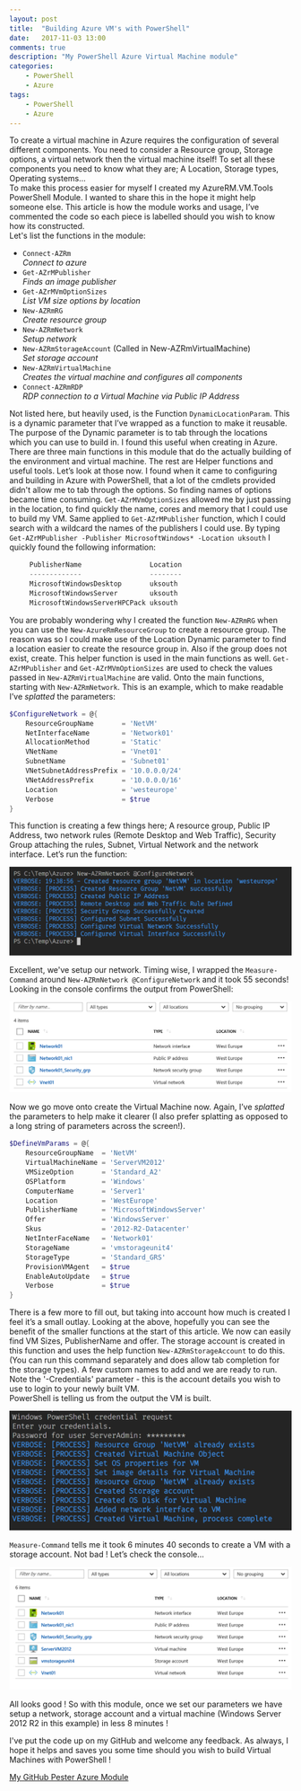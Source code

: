 ```yaml
---
layout: post
title:  "Building Azure VM's with PowerShell"
date:   2017-11-03 13:00
comments: true
description: "My PowerShell Azure Virtual Machine module"
categories: 
    - PowerShell
    - Azure
tags: 
    - PowerShell
    - Azure
---
```


To create a virtual machine in Azure requires the configuration of several different components. You need to consider a Resource group, 
Storage options, a virtual network then the virtual machine itself! To set all these components you need to know what they are;
A Location, Storage types, Operating systems...  
 To make this process easier for myself I created my AzureRM.VM.Tools PowerShell Module. I wanted to share this in the
hope it might help someone else. This article is how the module works and usage, I’ve commented the code so each piece
is labelled should you wish to know how its constructed.  
 Let's list the functions in the module:  

  - `Connect-AZRm`  
   *Connect to azure*
  - `Get-AZrMPublisher`  
   *Finds an image publisher*
  - `Get-AZrMVmOptionSizes`   
   *List VM size options by location*
  - `New-AZRmRG`   
   *Create resource group*
  - `New-AZRmNetwork`   
   *Setup network*
  - `New-AZRmStorageAccount` (Called in New-AZRmVirtualMachine)  
   *Set storage account*
  - `New-AZRmVirtualMachine`  
   *Creates the virtual machine and configures all components*
  - `Connect-AZRmRDP`  
   *RDP connection to a Virtual Machine via Public IP Address*

Not listed here, but heavily used, is the Function `DynamicLocationParam`. This is a dynamic parameter that I’ve wrapped as a 
function to make it reusable. The purpose of the Dynamic parameter is to tab through the locations which you can use to build
in. I found this useful when creating in Azure.  
 There are three main functions in this module that do the actually building of the environment and virtual machine. The rest
are Helper functions and useful tools. Let’s look at those now.
 I found when it came to configuring and building in Azure with PowerShell, that a lot of the cmdlets provided didn't allow me 
 to tab through the options. So finding names of options became time consuming. `Get-AZrMVmOptionSizes` allowed me by just passing 
 in the location, to find quickly the name, cores and memory that I could use to build my VM. Same applied to `Get-AZrMPublisher` 
 function, which I could search with a wildcard the names of the publishers I could use. 
 By typing ```Get-AZrMPublisher -Publisher MicrosoftWindows* -Location uksouth``` I quickly found the following information:    

```PowerShell
     PublisherName                 Location
     -------------                 --------
     MicrosoftWindowsDesktop       uksouth
     MicrosoftWindowsServer        uksouth
     MicrosoftWindowsServerHPCPack uksouth
```  
  
You are probably wondering why I created the function `New-AZRmRG` when you can use the `New-AzureRmResourceGroup` to create a
resource group. The reason was so I could make use of the Location Dynamic parameter to find a location easier to create the 
 resource group in. Also if the group does not exist, create. This helper function is used in the main functions as well.
`Get-AZrMPublisher` and `Get-AZrMVmOptionSizes` are used to check the values passed in `New-AZRmVirtualMachine` are valid.
 Onto the main functions, starting with `New-AZRmNetwork`. This is an example, which to make readable I’ve *splatted* the
parameters:  

```PowerShell
$ConfigureNetwork = @{
    ResourceGroupName       = 'NetVM' 
    NetInterfaceName        = 'Network01' 
    AllocationMethod        = 'Static' 
    VNetName                = 'Vnet01' 
    SubnetName              = 'Subnet01' 
    VNetSubnetAddressPrefix = '10.0.0.0/24' 
    VNetAddressPrefix       = '10.0.0.0/16' 
    Location                = 'westeurope' 
    Verbose                 = $true
}
```

This function is creating a few things here; A resource group, Public IP Address, two network rules (Remote Desktop and Web Traffic),
Security Group attaching the rules, Subnet, Virtual Network and the network interface. Let’s run the function:

![PSNetwork](/images/Posts/Azure_VMs/Network.PNG "PSNetwork")  
  
Excellent, we've setup our network. Timing wise, I wrapped the `Measure-Command` around `New-AZRmNetwork @ConfigureNetwork` and it 
took 55 seconds! Looking in the console confirms the output from PowerShell:

![NetworkConsole](/images/Posts/Azure_VMs/NetworkConsoleView.PNG "NetworkConsole")

Now we go move onto create the Virtual Machine now. Again, I’ve *splatted* the parameters to help make it clearer 
(I also prefer splatting as opposed to a long string of parameters across the screen!). 

```PowerShell
$DefineVmParams = @{
    ResourceGroupName  = 'NetVM'
    VirtualMachineName = 'ServerVM2012'
    VMSizeOption       = 'Standard_A2'
    OSPlatform         = 'Windows'
    ComputerName       = 'Server1'
    Location           = 'WestEurope'
    PublisherName      = 'MicrosoftWindowsServer'
    Offer              = 'WindowsServer'
    Skus               = '2012-R2-Datacenter'
    NetInterFaceName   = 'Network01'
    StorageName        = 'vmstorageunit4'
    StorageType        = 'Standard_GRS'
    ProvisionVMAgent   = $true
    EnableAutoUpdate   = $true
    Verbose            = $true
}
```

There is a few more to fill out, but taking into account how much is created I feel it’s a small outlay. 
Looking at the above, hopefully you can see the benefit of the smaller functions at the start of this 
article. We now can easily find VM Sizes, PublisherName and offer. The storage account is created in 
this function and uses the help function `New-AZRmStorageAccount` to do this. (You can run this command separately 
and does allow tab completion for the storage types). A few custom names to add and we are ready to run. 
Note the '-Credentials' parameter - this is the account details you wish to use to login to your newly built VM.  
 PowerShell is telling us from the output the VM is built.

![VMCreation](/images/Posts/Azure_VMs/VMcreation.PNG "VMCreation")

 `Measure-Command` tells me it took 6 minutes 40 seconds to create a VM with a storage account. Not bad ! Let’s check the console...

![VMConsole](/images/Posts/Azure_VMs/VMConsole.PNG "VMConsole")

All looks good ! So with this module, once we set our parameters we have setup a network, storage account and a virtual 
machine (Windows Server 2012 R2 in this example) in less 8 minutes ! 

I've put the code up on my GitHub and welcome any feedback. As always, I hope it helps and saves you some time should 
you wish to build Virtual Machines with PowerShell !  

[My GitHub Pester Azure Module](https://github.com/Graham-Beer/AzureVirtualMachineTools) 
